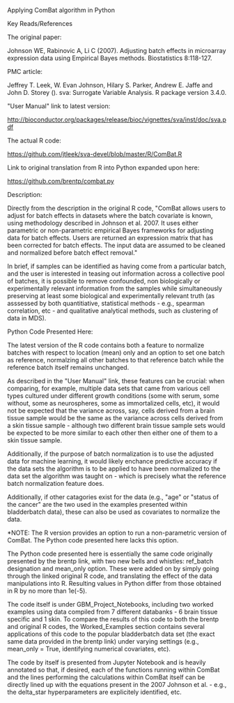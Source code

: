 Applying ComBat algorithm in Python

Key Reads/References

The original paper:

Johnson WE, Rabinovic A, Li C (2007). Adjusting batch effects in microarray
expression data using Empirical Bayes methods. Biostatistics 8:118-127.  

PMC article:

Jeffrey T. Leek, W. Evan Johnson, Hilary S. Parker, Andrew E. Jaffe
and John D. Storey (). sva: Surrogate Variable Analysis. R package
version 3.4.0.

"User Manual" link to latest version:

http://bioconductor.org/packages/release/bioc/vignettes/sva/inst/doc/sva.pdf

The actual R code:

https://github.com/jtleek/sva-devel/blob/master/R/ComBat.R

Link to original translation from R into Python expanded upon here:

https://github.com/brentp/combat.py

Description:

Directly from the description in the original R code, "ComBat allows users to adjust for batch effects in datasets where the batch covariate is known, using methodology described in Johnson et al. 2007. It uses either parametric or non-parametric empirical Bayes frameworks for adjusting data for batch effects. Users are returned an expression matrix that has been corrected for batch effects. The input data are assumed to be cleaned and normalized before batch effect removal." 

In brief, if samples can be identified as having come from a particular batch, and the user is interested in teasing out information across a collective pool of batches, it is possible to remove confounded, non biologically or experimentally relevant information from the samples while simultaneously preserving at least some biological and experimentally relevant truth (as asssessed by both quantitiative, statistical methods - e.g., spearman correlation, etc - and qualitative analytical methods, such as clustering of data in MDS). 

Python Code Presented Here:

The latest version of the R code contains both a feature to normalize batches with respect to location (mean) only and an option to set one batch as reference, normalzing all other batches to that reference batch while the reference batch itself remains unchanged.

As described in the "User Manual" link, these features can be crucial: when comparing, for example, multiple data sets that came from various cell types cultured under different growth conditions (some with serum, some without, some as neurospheres, some as immortalized cells, etc), it would not be expected that the variance across, say, cells derived from a brain tissue sample would be the same as the variance across cells derived from a skin tissue sample - although two different brain tissue sample sets would be expected to be more similar to each other then either one of them to a skin tissue sample. 

Additionally, if the purpose of batch normalization is to use the adjusted data for machine learning, it would likely enchance predictive accuracy if the data sets the algorithm is to be applied to have been normalized to the data set the algorithm was taught on - which is precisely what the reference batch normalization feature does.

Additionally, if other catagories exist for the data (e.g., "age" or "status of the cancer" are the two used in the examples presented within bladderbatch data), these can also be used as covariates to normalize the data.

*NOTE: The R version provides an option to run a non-parametric version of ComBat. The Python code presented here lacks this option.

The Python code presented here is essentially the same code originally presented by the brentp link, with two new bells and whistles: ref_batch designation and mean_only option. These were added on by simply going through the linked original R code, and translating the effect of the data manipulations into R. Resulting values in Python differ from those obtained in R by no more than 1e(-5). 

The code itself is under GBM_Project_Notebooks, including two worked examples using data compiled from 7 different databanks - 6 brain tissue specific and 1 skin. To compare the results of this code to both the brentp and original R codes, the Worked_Examples section contains several applications of this code to the popular bladderbatch data set (the exact same data provided in the brentp link) under varying settings (e.g., mean_only = True, identifying numerical covariates, etc).

The code by itself is presented from Jupyter Notebook and is heavily annotated so that, if desired, each of the functions running within ComBat and the lines performing the calculations within ComBat itself can be directly lined up with the equations present in the 2007 Johnson et al. - e.g., the delta_star hyperparameters are explicitely identified, etc.  
